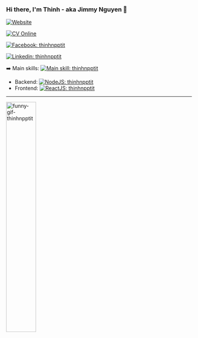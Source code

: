 ### Hi there, I'm Thinh - aka Jimmy Nguyen 👋

[![Website](https://img.shields.io/website?down_message=Offline&label=thinhnpptit.com&style=flat-square&logo=google-chrome&logoColor=white&up_message=Online&url=https%3A%2F%2Fthinhnpptit.com)](https://thinhnpptit.com)

[![CV Online](https://img.shields.io/website?&label=cv.thinhnpptit.com&style=flat-square&logo=ghostery&logoColor=white&up_message=Online&url=https%3A%2F%2Fcv.thinhnpptit.com)](https://cv.thinhnpptit.com)

[![Facebook: thinhnpptit](https://img.shields.io/website?&label=Facebook&style=flat-square&logo=facebook&logoColor=white&up_message=Online&url=https%3A%2F%2Ffacebook.com/thinhnpptit)](https://www.facebook.com/thinhnpptit/)

[![Linkedin: thinhnpptit](https://img.shields.io/badge/I'm%20not%20seeking%20to%20change%20jobs-blue?label=Linkedin&style=flat-square&logo=Linkedin&logoColor=white)](https://www.linkedin.com/in/thinhnpptit/)

:arrow_right: Main skills: [![Main skill: thinhnpptit](https://img.shields.io/badge/Javascript-f7df1e?style=flat-square&logo=javascript&logoColor=black)](https://github.com/thinhnpptit)

- Backend: [![NodeJS: thinhnpptit](https://img.shields.io/badge/Node.js-339933?style=flat-square&logo=node.js&logoColor=white)](https://github.com/thinhnpptit)
- Frontend: [![ReactJS: thinhnpptit](https://img.shields.io/badge/ReactJS-61dafb?style=flat-square&logo=react&logoColor=black)](https://github.com/thinhnpptit)

<hr>

<img src="https://raw.githubusercontent.com/thinhnpptit/thinhnpptit/main/images/thinhnpptit-gif-coding.gif" alt="funny-gif-thinhnpptit" width="40%">

<!-- <details open="true">
  <summary>:memo: Github Stats </summary>
  <br />
  <img align="left" alt="thinhnpptit's Github Stats" src="https://github-readme-stats.vercel.app/api/top-langs/?username=thinhnpptit" />

  <img align="right" alt="thinhnpptit's Github Stats" src="https://github-readme-stats.codestackr.vercel.app/api?username=thinhnpptit&show_icons=true&hide_border=true&hide_title=false&include_all_commits=true&count_private=true&theme=gradient" />
  <br /><br /><br /><br /><br /><br /><br /><br /><br /><br />

[<img align="right" src="https://raw.githubusercontent.com/thinhnpptit/thinhnpptit/main/images/logo-thinhnpptit-transparent-bg-192x192.png" alt="logo-thinhnpptit-192x192" width="72px" />](https://thinhnpptit.com)
<br />

  [<img align="right" src="https://img.shields.io/badge/Signature-thinhnpptit.com-brightgreen" alt="thinhnpptit-signature" style="margin-top: 1.5rem;">](https://thinhnpptit.com)
</details> -->

<!--
**thinhnpptit/thinhnpptit** is a ✨ _special_ ✨ repository because its `README.md` (this file) appears on your GitHub profile.

Here are some ideas to get you started:

- 🔭 I’m currently working on ...
- 🌱 I’m currently learning ...
- 👯 I’m looking to collaborate on ...
- 🤔 I’m looking for help with ...
- 💬 Ask me about ...
- 📫 How to reach me: ...
- 😄 Pronouns: ...
- ⚡ Fun fact: ...
-->
